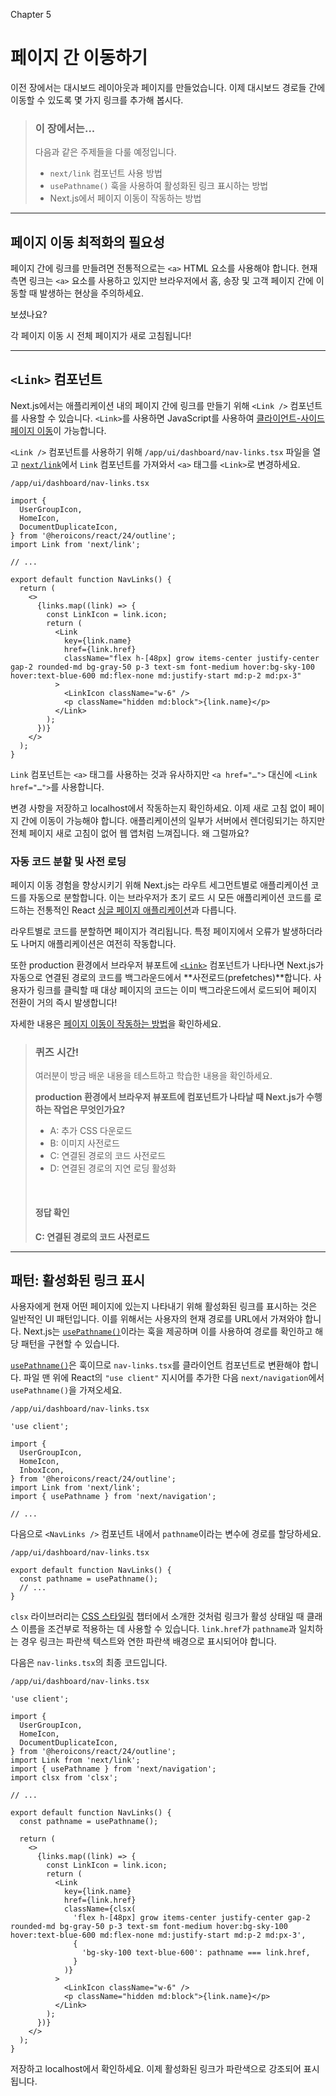 Chapter 5

# 페이지 간 이동하기

이전 장에서는 대시보드 레이아웃과 페이지를 만들었습니다. 이제 대시보드 경로들 간에 이동할 수 있도록 몇 가지 링크를 추가해 봅시다.

> ### 이 장에서는...
>
> 다음과 같은 주제들을 다룰 예정입니다.
>
> - `next/link` 컴포넌트 사용 방법
> - `usePathname()` 훅을 사용하여 활성화된 링크 표시하는 방법
> - Next.js에서 페이지 이동이 작동하는 방법

---

## 페이지 이동 최적화의 필요성

페이지 간에 링크를 만들려면 전통적으로는 `<a>` HTML 요소를 사용해야 합니다. 현재 측면 링크는 `<a>` 요소를 사용하고 있지만 브라우저에서 홈, 송장 및 고객 페이지 간에 이동할 때 발생하는 현상을 주의하세요.

보셨나요?

각 페이지 이동 시 전체 페이지가 새로 고침됩니다!

---

## `<Link>` 컴포넌트

Next.js에서는 애플리케이션 내의 페이지 간에 링크를 만들기 위해 `<Link />` 컴포넌트를 사용할 수 있습니다. `<Link>`를 사용하면 JavaScript를 사용하여 [클라이언트-사이드 페이지 이동](https://nextjs.org/docs/app/building-your-application/routing/linking-and-navigating#how-routing-and-navigation-works)이 가능합니다.

`<Link />` 컴포넌트를 사용하기 위해 `/app/ui/dashboard/nav-links.tsx` 파일을 열고 [`next/link`](https://nextjs.org/docs/app/api-reference/components/link)에서 `Link` 컴포넌트를 가져와서 `<a>` 태그를 `<Link>`로 변경하세요.

`/app/ui/dashboard/nav-links.tsx`

```tsx
import {
  UserGroupIcon,
  HomeIcon,
  DocumentDuplicateIcon,
} from '@heroicons/react/24/outline';
import Link from 'next/link';

// ...

export default function NavLinks() {
  return (
    <>
      {links.map((link) => {
        const LinkIcon = link.icon;
        return (
          <Link
            key={link.name}
            href={link.href}
            className="flex h-[48px] grow items-center justify-center gap-2 rounded-md bg-gray-50 p-3 text-sm font-medium hover:bg-sky-100 hover:text-blue-600 md:flex-none md:justify-start md:p-2 md:px-3"
          >
            <LinkIcon className="w-6" />
            <p className="hidden md:block">{link.name}</p>
          </Link>
        );
      })}
    </>
  );
}
```

`Link` 컴포넌트는 `<a>` 태그를 사용하는 것과 유사하지만 `<a href="…">` 대신에 `<Link href="…">`를 사용합니다.

변경 사항을 저장하고 localhost에서 작동하는지 확인하세요. 이제 새로 고침 없이 페이지 간에 이동이 가능해야 합니다. 애플리케이션의 일부가 서버에서 렌더링되기는 하지만 전체 페이지 새로 고침이 없어 웹 앱처럼 느껴집니다. 왜 그럴까요?

### 자동 코드 분할 및 사전 로딩

페이지 이동 경험을 향상시키기 위해 Next.js는 라우트 세그먼트별로 애플리케이션 코드를 자동으로 분할합니다. 이는 브라우저가 초기 로드 시 모든 애플리케이션 코드를 로드하는 전통적인 React [싱글 페이지 애플리케이션](https://developer.mozilla.org/en-US/docs/Glossary/SPA)과 다릅니다.

라우트별로 코드를 분할하면 페이지가 격리됩니다. 특정 페이지에서 오류가 발생하더라도 나머지 애플리케이션은 여전히 작동합니다.

또한 production 환경에서 브라우저 뷰포트에 [`<Link>`](https://nextjs.org/docs/api-reference/next/link) 컴포넌트가 나타나면 Next.js가 자동으로 연결된 경로의 코드를 백그라운드에서 **사전로드(prefetches)**합니다. 사용자가 링크를 클릭할 때 대상 페이지의 코드는 이미 백그라운드에서 로드되어 페이지 전환이 거의 즉시 발생합니다!

자세한 내용은 [페이지 이동이 작동하는 방법](https://nextjs.org/docs/app/building-your-application/routing/linking-and-navigating#how-routing-and-navigation-works)을 확인하세요.

> ### 퀴즈 시간!
>
> 여러분이 방금 배운 내용을 테스트하고 학습한 내용을 확인하세요.
>
> **production 환경에서 브라우저 뷰포트에 <Link> 컴포넌트가 나타날 때 Next.js가 수행하는 작업은 무엇인가요?**
>
> - A: 추가 CSS 다운로드
> - B: 이미지 사전로드
> - C: 연결된 경로의 코드 사전로드
> - D: 연결된 경로의 지연 로딩 활성화
>
> &nbsp;
>
> #### 정답 확인
>
> **C: 연결된 경로의 코드 사전로드**

---

## 패턴: 활성화된 링크 표시

사용자에게 현재 어떤 페이지에 있는지 나타내기 위해 활성화된 링크를 표시하는 것은 일반적인 UI 패턴입니다. 이를 위해서는 사용자의 현재 경로를 URL에서 가져와야 합니다. Next.js는 [`usePathname()`](https://nextjs.org/docs/app/api-reference/functions/use-pathname)이라는 훅을 제공하며 이를 사용하여 경로를 확인하고 해당 패턴을 구현할 수 있습니다.

[`usePathname()`](https://nextjs.org/docs/app/api-reference/functions/use-pathname)은 훅이므로 `nav-links.tsx`를 클라이언트 컴포넌트로 변환해야 합니다. 파일 맨 위에 React의 `"use client"` 지시어를 추가한 다음 `next/navigation`에서 `usePathname()`을 가져오세요.

`/app/ui/dashboard/nav-links.tsx`

```tsx
'use client';

import {
  UserGroupIcon,
  HomeIcon,
  InboxIcon,
} from '@heroicons/react/24/outline';
import Link from 'next/link';
import { usePathname } from 'next/navigation';

// ...
```

다음으로 `<NavLinks />` 컴포넌트 내에서 `pathname`이라는 변수에 경로를 할당하세요.

`/app/ui/dashboard/nav-links.tsx`

```tsx
export default function NavLinks() {
  const pathname = usePathname();
  // ...
}
```

`clsx` 라이브러리는 [CSS 스타일링](https://nextjs.org/learn/dashboard-app/css-styling) 챕터에서 소개한 것처럼 링크가 활성 상태일 때 클래스 이름을 조건부로 적용하는 데 사용할 수 있습니다. `link.href`가 `pathname`과 일치하는 경우 링크는 파란색 텍스트와 연한 파란색 배경으로 표시되어야 합니다.

다음은 `nav-links.tsx`의 최종 코드입니다.

`/app/ui/dashboard/nav-links.tsx`

```tsx
'use client';

import {
  UserGroupIcon,
  HomeIcon,
  DocumentDuplicateIcon,
} from '@heroicons/react/24/outline';
import Link from 'next/link';
import { usePathname } from 'next/navigation';
import clsx from 'clsx';

// ...

export default function NavLinks() {
  const pathname = usePathname();

  return (
    <>
      {links.map((link) => {
        const LinkIcon = link.icon;
        return (
          <Link
            key={link.name}
            href={link.href}
            className={clsx(
              'flex h-[48px] grow items-center justify-center gap-2 rounded-md bg-gray-50 p-3 text-sm font-medium hover:bg-sky-100 hover:text-blue-600 md:flex-none md:justify-start md:p-2 md:px-3',
              {
                'bg-sky-100 text-blue-600': pathname === link.href,
              }
            )}
          >
            <LinkIcon className="w-6" />
            <p className="hidden md:block">{link.name}</p>
          </Link>
        );
      })}
    </>
  );
}
```

저장하고 localhost에서 확인하세요. 이제 활성화된 링크가 파란색으로 강조되어 표시됩니다.

